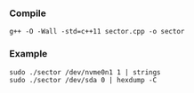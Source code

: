 ### Compile

```
g++ -O -Wall -std=c++11 sector.cpp -o sector
```

### Example

```
sudo ./sector /dev/nvme0n1 1 | strings
sudo ./sector /dev/sda 0 | hexdump -C
```
